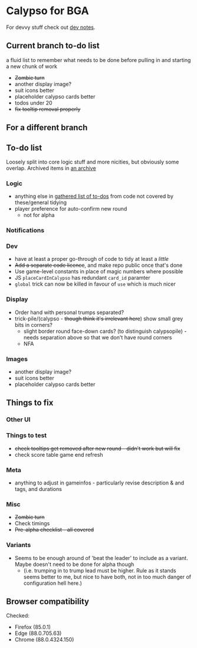 # Calypso for BGA

For devvy stuff check out [dev notes](misc/dev.md).

## Current branch to-do list

a fluid list to remember what needs to be done before pulling in and starting a new chunk of work

* ~~Zombie turn~~
* another display image?
* suit icons better
* placeholder calypso cards better
* todos under 20
* ~~fix tooltip removal properly~~

## For a different branch

## To-do list

Loosely split into core logic stuff and more nicities, but obviously some overlap. Archived items in [an archive](misc/archive.md)

### Logic

* anything else in [gathered list of to-dos](./misc/todo_list) from code not covered by these/general tidying
* player preference for auto-confirm new round
  * not for alpha

### Notifications


### Dev

* have at least a proper go-through of code to tidy at least a _little_
* ~~Add a separate code licence~~, and make repo public once that's done
* Use game-level constants in place of magic numbers where possible
* JS `placeCardInCalypso` has redundant `card_id` paramter
* `global` trick can now be killed in favour of `use` which is much nicer

### Display

* Order hand with personal trumps separated?
* trick-pile/(calypso - ~~though think it's irrelevant here~~) show small grey bits in corners?
  * slight border round face-down cards? (to distinguish calypsopile) - needs separation above so that we don't have round corners
  * NFA

### Images

* another display image?
* suit icons better
* placeholder calypso cards better

## Things to fix


### Other UI


### Things to test

* ~~check tooltips get removed after new round - didn't work but will fix~~
* check score table game end refresh

### Meta

* anything to adjust in gameinfos - particularly revise description & and tags, and durations

### Misc

* ~~Zombie turn~~
* Check timings
* ~~Pre-alpha checklist - all covered~~

### Variants

* Seems to be enough around of 'beat the leader' to include as a variant. Maybe doesn't need to be done for alpha though
  * (i.e. trumping in to trump lead must be higher. Rule as it stands seems better to me, but nice to have both, not in too much danger of configuration hell here.)

## Browser compatibility

Checked:

* Firefox (85.0.1)
* Edge (88.0.705.63)
* Chrome (88.0.4324.150)
